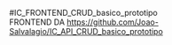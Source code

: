 #IC_FRONTEND_CRUD_basico_prototipo\
FRONTEND DA https://github.com/Joao-Salvalagio/IC_API_CRUD_basico_prototipo
